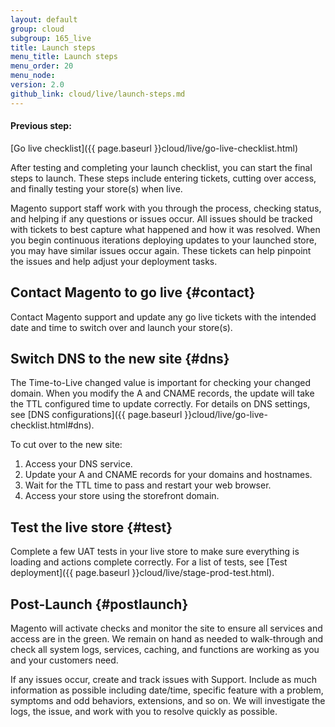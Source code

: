 ```yaml
---
layout: default
group: cloud
subgroup: 165_live
title: Launch steps
menu_title: Launch steps
menu_order: 20
menu_node:
version: 2.0
github_link: cloud/live/launch-steps.md
---
```


#### Previous step:
[Go live checklist]({{ page.baseurl }}cloud/live/go-live-checklist.html)

After testing and completing your launch checklist, you can start the final steps to launch. These steps include entering tickets, cutting over access, and finally testing your store(s) when live.

Magento support staff work with you through the process, checking status, and helping if any questions or issues occur. All issues should be tracked with tickets to best capture what happened and how it was resolved. When you begin continuous iterations deploying updates to your launched store, you may have similar issues occur again. These tickets can help pinpoint the issues and help adjust your deployment tasks.

## Contact Magento to go live {#contact}
Contact Magento support and update any go live tickets with the intended date and time to switch over and launch your store(s).

## Switch DNS to the new site {#dns}
The Time-to-Live changed value is important for checking your changed domain. When you modify the A and CNAME records, the update will take the TTL configured time to update correctly. For details on DNS settings, see [DNS configurations]({{ page.baseurl }}cloud/live/go-live-checklist.html#dns).

To cut over to the new site:

1. Access your DNS service.
2. Update your A and CNAME records for your domains and hostnames.
3. Wait for the TTL time to pass and restart your web browser.
4. Access your store using the storefront domain.

## Test the live store {#test}
Complete a few UAT tests in your live store to make sure everything is loading and actions complete correctly. For a list of tests, see [Test deployment]({{ page.baseurl }}cloud/live/stage-prod-test.html).

## Post-Launch {#postlaunch}
Magento will activate checks and monitor the site to ensure all services and access are in the green. We remain on hand as needed to walk-through and check all system logs, services, caching, and functions are working as you and your customers need.

If any issues occur, create and track issues with Support. Include as much information as possible including date/time, specific feature with a problem, symptoms and odd behaviors, extensions, and so on. We will investigate the logs, the issue, and work with you to resolve quickly as possible.
